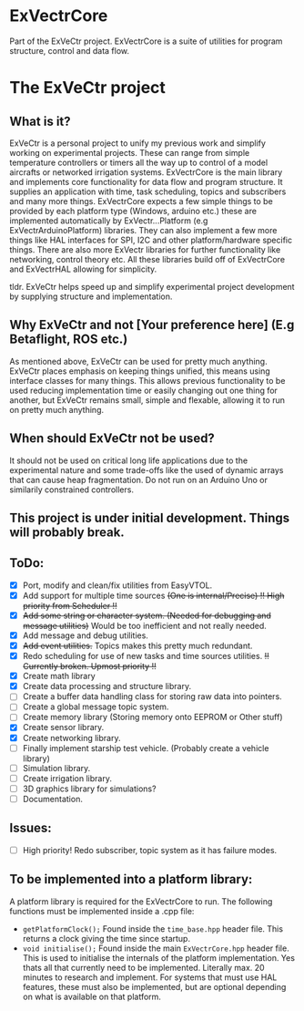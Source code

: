 # ExVectrCore
Part of the ExVeCtr project. 
ExVectrCore is a suite of utilities for program structure, control and data flow.
# The ExVeCtr project
## What is it?
ExVeCtr is a personal project to unify my previous work and simplify working on experimental projects. These can range from simple temperature controllers or timers all the way up to control of a model aircrafts or networked irrigation systems.
ExVectrCore is the main library and implements core functionality for data flow and program structure. It supplies an application with time, task scheduling, topics and subscribers and many more things. ExVectrCore expects a few simple things to be provided by each platform type (Windows, arduino etc.) these are implemented automatically by ExVectr...Platform (e.g ExVectrArduinoPlatform) libraries. They can also implement a few more things like HAL interfaces for SPI, I2C and other platform/hardware specific things.
There are also more ExVectr libraries for further functionality like networking, control theory etc. All these libraries build off of ExVectrCore and ExVectrHAL allowing for simplicity.

tldr. ExVeCtr helps speed up and simplify experimental project development by supplying structure and implementation.
## Why ExVeCtr and not [Your preference here] (E.g Betaflight, ROS etc.)
As mentioned above, ExVeCtr can be used for pretty much anything. ExVeCtr places emphasis on keeping things unified, this means using interface classes for many things. This allows previous functionality to be used reducing implementation time or easily changing out one thing for another, but ExVeCtr remains small, simple and flexable, allowing it to run on pretty much anything.
## When should ExVeCtr not be used?
It should not be used on critical long life applications due to the experimental nature and some trade-offs like the used of dynamic arrays that can cause heap fragmentation. Do not run on an Arduino Uno or similarily constrained controllers.

## **This project is under initial development. Things will probably break.**
## ToDo:
- [X] Port, modify and clean/fix utilities from EasyVTOL.
- [X] Add support for multiple time sources ~~(One is internal/Precise) !! High priority from Scheduler !!~~
- [X] ~~Add some string or character system. (Needed for debugging and message utilities)~~ Would be too inefficient and not really needed.
- [X] Add message and debug utilities.
- [X] ~~Add event utilities.~~ Topics makes this pretty much redundant.              
- [X] Redo scheduling for use of new tasks and time sources utilities.    ~~!! Currently broken. Upmost priority !!~~
- [X] Create math library
- [X] Create data processing and structure library.
- [ ] Create a buffer data handling class for storing raw data into pointers.
- [ ] Create a global message topic system.
- [ ] Create memory library (Storing memory onto EEPROM or Other stuff)
- [X] Create sensor library.
- [X] Create networking library.
- [ ] Finally implement starship test vehicle. (Probably create a vehicle library)
- [ ] Simulation library. 
- [ ] Create irrigation library. 
- [ ] 3D graphics library for simulations?
- [ ] Documentation.
## Issues:
- [ ] High priority! Redo subscriber, topic system as it has failure modes.
## To be implemented into a platform library:
A platform library is required for the ExVectrCore to run. The following functions must be implemented inside a .cpp file:
- `getPlatformClock();` Found inside the `time_base.hpp` header file. This returns a clock giving the time since startup.
- `void initialise();` Found inside the main `ExVectrCore.hpp` header file. This is used to initialise the internals of the platform implementation.
Yes thats all that currently need to be implemented. Literally max. 20 minutes to research and implement.
For systems that must use HAL features, these must also be implemented, but are optional depending on what is available on that platform.